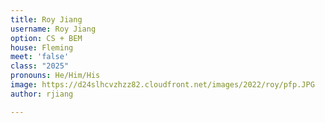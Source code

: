 ```yaml
---
title: Roy Jiang
username: Roy Jiang
option: CS + BEM
house: Fleming
meet: 'false'
class: "2025"
pronouns: He/Him/His
image: https://d24slhcvzhzz82.cloudfront.net/images/2022/roy/pfp.JPG
author: rjiang

---
```


